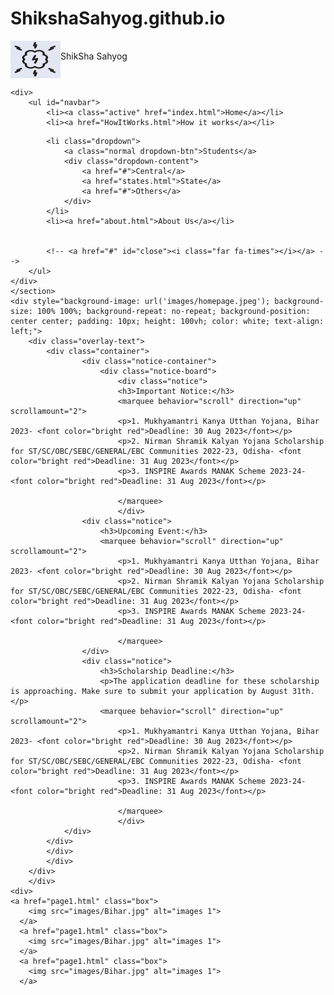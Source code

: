 # ShikshaSahyog.github.io

<!DOCTYPE html>
<html lang="en">
<head>
    <meta charset="UTF-8">
    <meta http-equiv="X-UA-Compatible" content="IE=edge">
    <meta name="viewport" content="width=device-width, initial-scale=1.0">
    <title>Shiksha Sahyog</title>
    <link rel="stylesheet" href="https://pro.fontawesome.com/releases/v5.15.4/css/all.css"/>
    <link rel="stylesheet" href="style.css">
    <link rel="stylesheet" href="style_state.css">
</head>
<body>
    <section id="header">
        <p ><a href="#"><img align = "middle" src="images/logo.jpg" height="60" width="80" class="logo" alt=""></a>ShikSha Sahyog</p>
        <!-- <a href="#"><img src="images/name.jpg" height="80" width="100" class="logo" alt=""></a> -->
        
    <div>
        <ul id="navbar">
            <li><a class="active" href="index.html">Home</a></li>
            <li><a href="HowItWorks.html">How it works</a></li>
<!--             <li><a href="blog.html">Students</a></li> -->
            <li class="dropdown">
                <a class="normal dropdown-btn">Students</a>
                <div class="dropdown-content">
                    <a href="#">Central</a>
                    <a href="states.html">State</a>
                    <a href="#">Others</a>
                </div>
            </li>
            <li><a href="about.html">About Us</a></li>
           
     
            <!-- <a href="#" id="close"><i class="far fa-times"></i></a> -->
        </ul>
    </div>
    </section>
    <div style="background-image: url('images/homepage.jpeg'); background-size: 100% 100%; background-repeat: no-repeat; background-position: center center; padding: 10px; height: 100vh; color: white; text-align: left;">
		<div class="overlay-text">
			<div class="container">
					<div class="notice-container">
						<div class="notice-board">
							<div class="notice">
							<h3>Important Notice:</h3>
							<marquee behavior="scroll" direction="up" scrollamount="2">
							<p>1. Mukhyamantri Kanya Utthan Yojana, Bihar 2023- <font color="bright red">Deadline: 30 Aug 2023</font></p>
							<p>2. Nirman Shramik Kalyan Yojana Scholarship for ST/SC/OBC/SEBC/GENERAL/EBC Communities 2022-23, Odisha- <font color="bright red">Deadline: 31 Aug 2023</font></p>
							<p>3. INSPIRE Awards MANAK Scheme 2023-24- <font color="bright red">Deadline: 31 Aug 2023</font></p>
							
							</marquee>
							</div>
					<div class="notice">
						<h3>Upcoming Event:</h3>
						<marquee behavior="scroll" direction="up" scrollamount="2">
							<p>1. Mukhyamantri Kanya Utthan Yojana, Bihar 2023- <font color="bright red">Deadline: 30 Aug 2023</font></p>
							<p>2. Nirman Shramik Kalyan Yojana Scholarship for ST/SC/OBC/SEBC/GENERAL/EBC Communities 2022-23, Odisha- <font color="bright red">Deadline: 31 Aug 2023</font></p>
							<p>3. INSPIRE Awards MANAK Scheme 2023-24- <font color="bright red">Deadline: 31 Aug 2023</font></p>
							
							</marquee>
					</div>
					<div class="notice">
						<h3>Scholarship Deadline:</h3>
						<p>The application deadline for these scholarship is approaching. Make sure to submit your application by August 31th.</p>
						<marquee behavior="scroll" direction="up" scrollamount="2">
							<p>1. Mukhyamantri Kanya Utthan Yojana, Bihar 2023- <font color="bright red">Deadline: 30 Aug 2023</font></p>
							<p>2. Nirman Shramik Kalyan Yojana Scholarship for ST/SC/OBC/SEBC/GENERAL/EBC Communities 2022-23, Odisha- <font color="bright red">Deadline: 31 Aug 2023</font></p>
							<p>3. INSPIRE Awards MANAK Scheme 2023-24- <font color="bright red">Deadline: 31 Aug 2023</font></p>
							
							</marquee>
							</div>
				</div>
			</div>
			</div>
			</div>
		</div>
    	</div>
	<div>
    <a href="page1.html" class="box">
        <img src="images/Bihar.jpg" alt="images 1">
      </a>
      <a href="page1.html" class="box">
        <img src="images/Bihar.jpg" alt="images 1">
      </a>
      <a href="page1.html" class="box">
        <img src="images/Bihar.jpg" alt="images 1">
      </a>
</div>
</body>
